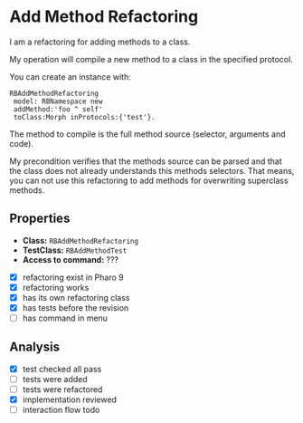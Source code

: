 # Add Method Refactoring

I am a refactoring for adding methods to a class.

My operation will compile a new method to a class in the specified protocol.

You can create an instance with:
```
RBAddMethodRefactoring 
 model: RBNamespace new 
 addMethod:'foo ^ self' 
 toClass:Morph inProtocols:{'test'}.
```
The method to compile is the full method source (selector, arguments and code).

My precondition verifies that the methods source can be parsed and that the class does not already understands this methods selectors. That means, you can not use this refactoring to add methods for overwriting superclass methods.

## Properties

- **Class:** ```RBAddMethodRefactoring```
- **TestClass:** ```RBAddMethodTest```
- **Access to command:** ???
- [x] refactoring exist in Pharo 9
- [x] refactoring works 
- [x] has its own refactoring class  
- [x] has tests before the revision
- [ ] has command in menu

## Analysis

- [x] test checked all pass
- [ ] tests were added
- [ ] tests were refactored
- [x] implementation reviewed
- [ ] interaction flow todo
